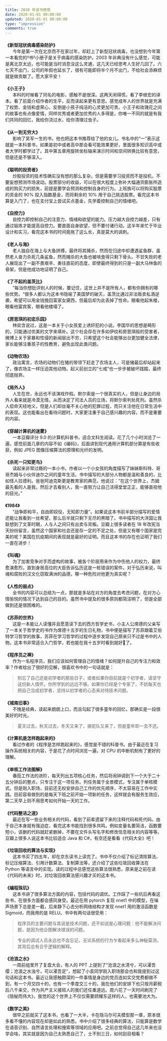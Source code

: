 ```yaml
---
title: 2020 年读书感悟
date: 2020-01-01 00:00:00
updated: 2020-01-01 00:00:00
type: "impression"
comments: true
---
```


<style>
.post-title {
  display: none !important;
}
.posts-expand {
  padding-top: 0px !important;
}
h4{
  margin-bottom: 0px !important;
}
</style>

<h4 id="新型冠状病毒感染防护">《新型冠状病毒感染防护》</h4>&nbsp;&nbsp;&nbsp;&nbsp;&nbsp;&nbsp;今年是第一次在北京而不在家过年，却赶上了新型冠状病毒，也没想到今年第一本看完的<del>“书”</del>小册子是关于病毒的感染防护。2003 年非典没有什么感觉，可能是离北京太远，也可能是当时消息没这么灵通，这几天已经思考人生好几回了。六七天不出门，公司的年假也延长了，很有可能即将半个月不出门，不给社会添麻烦就是做贡献了。愿大家平安！

<h4 id="小王子">《小王子》</h4>&nbsp;&nbsp;&nbsp;&nbsp;&nbsp;&nbsp;本科的时候看了同名的电影，感触不是很深。这两天闲得慌，看了李继宏的译本。看了前面介绍作者的生平，反而读起来更有意思。感觉成年人的世界就是充满了权势、金钱和虚荣心，反倒是小孩子纯洁的心灵更加可贵。小王子和玫瑰花之间的故事也有点像爱情，同样优秀或者更加优秀的人多得是，你唯一不同的就是有我们共同的回忆，我给你浇过水，给你清理过虫子。

<h4 id="从一到无穷大">《从一到无穷大》</h4>&nbsp;&nbsp;&nbsp;&nbsp;&nbsp;&nbsp;影响了吴军一生的书，他也把这本书推荐给了他的女儿。书名中的“一”表示这就是一本科普书，如果是初中或者高中那会看可能效果更好，里面很多知识高中或者大学时都学过了。其中第五章用旋转坐标轴来演示时间和空间转换比较有意思，但是还是不够深入。

<h4 id="聪明的投资者">《聪明的投资者》</h4>&nbsp;&nbsp;&nbsp;&nbsp;&nbsp;&nbsp;炒股投资的技术性确实没有想的那么复杂，但是需要学习投资而不是投机，不要妄想预测市场波动。股票部分的收益，可以在很大程度上弥补大幅通货膨胀所造成的购买力的损失，前提是要学会预测和控制自身的行为。上班族可以将购买股票的资金的 90% 投入指数基金，而将剩余的 10% 用于自己挑选股票。看完这本书算是入门了，也在支付宝上尝试买点基金，先学着控制自己的情绪吧。

<h4 id="自控力">《自控力》</h4>&nbsp;&nbsp;&nbsp;&nbsp;&nbsp;&nbsp;自控力即控制自己的注意力、情绪和欲望的能力。压力越大自控力越差，只有通过锻炼才能提高自控力。要直面自身欲望，但不要付诸行动。这半年来忙于毕业设计和实习，看完这本书的时间竟拖了这么长，真是莫大的讽刺。

<h4 id="老人与海">《老人与海》</h4>&nbsp;&nbsp;&nbsp;&nbsp;&nbsp;&nbsp;老人独自在海上与大鱼拼搏，最终将其捕杀，然而在归途中却遭遇鲨鱼群，虽然老人奋力杀死几条鲨鱼，然而捕杀的大鱼也被啃食得只剩下骨头。不甘失败的老人展现出了一副不畏艰辛、勇往直前的态度，即使最终得到的只是一副大马林鱼的骨架，但是他成功地证明了自己。

<h4 id="了不起的盖茨比">《了不起的盖茨比》</h4>&nbsp;&nbsp;&nbsp;&nbsp;&nbsp;&nbsp;”每当你想批评别人的时候，要记住，这世上并不是所有人，都有你拥有的哪些优势。“很多人都认为这本书隐喻了美国梦的破灭，盖茨比通过非法贩卖私酒逆袭，希望可以用金钱挽回富家女黛西，但最后却为此丢掉了性命。眼看他起朱楼，眼看他宴宾客，眼看他楼塌了。

<h4 id="房思琪的初恋乐园">《房思琪的初恋乐园》</h4>&nbsp;&nbsp;&nbsp;&nbsp;&nbsp;&nbsp;林奕含说过，这是一本关于小女孩爱上诱奸犯的小说。李国华的思想是畸形的，只能通过优美的文字来填补。这个社会存在许多如伊纹和房思琪般的受害者，微博上关于家暴和性侵的新闻层出不穷，只希望这个社会能够出台更加健全法律，家长能够注重孩子的性教育，避免出现此类问题。

<h4 id="动物农场">《动物农场》</h4>&nbsp;&nbsp;&nbsp;&nbsp;&nbsp;&nbsp;政治寓言，农场的动物们在猪的带领下赶走了农场主人，可是猪最后却站起来了，像农场主一样压迫其他动物。起义前创立的“七戒”也一步步被破坏践踏，最终彻底抛弃。

<h4 id="局外人">《局外人》</h4>&nbsp;&nbsp;&nbsp;&nbsp;&nbsp;&nbsp;人生在世，永远也不该演戏作假。默尔索是一个很真实的人，但是让身边的局外人看来就是冷漠无情，从而决定了司法人员的立场，将默尔索判处死刑。虽然杀人偿命天经地义，但是人们却丝毫不关心他的犯罪过程，而只关注他在日常生活中的表现。这也能看出在看待问题时，大家更注重于自己感兴趣的内容，而不是重要的内容。

<h4 id="穿越计算机的迷雾">《穿越计算机的迷雾》</h4>&nbsp;&nbsp;&nbsp;&nbsp;&nbsp;&nbsp;一本豆瓣评分 9.0 的计算机科普书，适合文科生阅读。花了几个小时浏览了一遍，感觉前面几章的内容不如《编码》，后面讲到现代通用计算机部分算是有些收获，例如 JPEG 图像压缩算法的原理和光纤的发明。

<h4 id="杀死一只知更鸟">《杀死一只知更鸟》</h4>&nbsp;&nbsp;&nbsp;&nbsp;&nbsp;&nbsp;读起来非常过瘾的一本小书，作者以一个小女孩的角度描写了妹妹斯科特、哥哥杰姆与小伙伴迪尔之间的童年生活。书中描写的大部分人物都是温和善良的，比如怪人拉德利。爸爸阿迪克斯更是教育家的典范，他说过：“在这个世界上，杰姆最先看的人是我，然后才去看别人，我一直努力让自己活得堂堂正正，能够直视他的目光。”

<h4 id="1984">《1984》</h4>&nbsp;&nbsp;&nbsp;&nbsp;&nbsp;&nbsp;“战争即和平，自由即奴役，无知即力量”。如果说这本书前半部分描写的爱情还能让我看到一丝希望，那么后半就只剩下无尽的黑暗了。书中描写的大洋国让我联想到了文革时期，人与人之间只有出卖与背叛。豆瓣上很多读者在 18 年改宪当天纷纷留言，虽然这个国家和社会还是存一定的不足之处，但是又有哪个国家是完美的呢？美国在抗疫期间的表现就是最好的证明。而且这本书的存在也证明了我们一直在进步！

<h4 id="叫魂">《叫魂》</h4>&nbsp;&nbsp;&nbsp;&nbsp;&nbsp;&nbsp;为了加害竞争对手而虚构的故事，被各个阶层用来作为中伤他人的权力，最终愈演愈烈，直到身居高位的大臣告诉弘历这是一桩错误的案件。对于弘历来说，叫魂和腐败的汉文化窃取满洲的品德，哪一种危险对他更为真实呢？

<h4 id="人性的弱点">《人性的弱点》</h4>&nbsp;&nbsp;&nbsp;&nbsp;&nbsp;&nbsp;全书的内容可以总结为一点，那就是多站在对方的角度去考虑问题，在对方心情愉悦的情况下达到自己的目的。虽然书中提及的很多原则都简洁明了，但是全部做到还是很困难的。

<h4 id="苏菲的世界">《苏菲的世界》</h4>&nbsp;&nbsp;&nbsp;&nbsp;&nbsp;&nbsp;这是一本能让人读懂并且愿意读下去的西方哲学史书，小主人公席德的父亲写了一本关于哲学史的书作为席德十五岁的生日礼物，书中便是描写了苏菲跟着艾伯特学习哲学的故事，苏菲在学习哲学的过程中逐步发现自己原来只不过是书中的人物。这本书非常适合入门哲学，若也能在我十五岁时看到就好了。

<h4 id="程序员之禅">《程序员之禅》</h4>&nbsp;&nbsp;&nbsp;&nbsp;&nbsp;&nbsp;作为一名程序员，我们应该如何管理自己的情绪？如何提升自己的专注力和效率？作者给出了很好的见解，很喜欢书中的一句话就是：

> 别忘了自己还是初学者的那些日子，或者如果你目前就是个初学者，请坚守这份新人情怀。你所学到的远远不够。如果你已经是个专家了，不妨每天也把自己当成初学者，坚持以初学者的心态来对待技术问题。

<h4 id="城南旧事">《城南旧事》</h4>&nbsp;&nbsp;&nbsp;&nbsp;&nbsp;&nbsp;不愧是经典，读起来朗朗上口，而且勾起了很多童年的回忆，那确实是一段很美好的时光。

> 夏天过去，秋天过去，冬天又来了，骆驼队又来了，但是童年却一去不还。

<h4 id="计算机是怎样跑起来的">《计算机是怎样跑起来的》</h4>&nbsp;&nbsp;&nbsp;&nbsp;&nbsp;&nbsp;看过作者的《程序是怎样跑起来的》，感觉是不错的科普书。由于最近在复习操作系统相关的内容，于是花了点时间浏览一遍，对 CPU 的中断机制有了更好的理解。

<h4 id="单核工作法图解">《单核工作法图解》</h4>&nbsp;&nbsp;&nbsp;&nbsp;&nbsp;&nbsp;番茄工作法的进阶，每天列出五项核心任务，然后将闹钟调到下一个大于二十五分钟后的整点，只专注于这一项任务。列任务属于全景模式，专注属于单核模式。但是刚入职场，目前还无权安排自己工作的优先顺序，不太容易在工作中实践。目前容易做到的是每天下班之前开始一项新的任务，这样就会有服务生效应，第二天早上则不用思考如何开始一天的工作。

<h4 id="代码整洁之道">《代码整洁之道》</h4>&nbsp;&nbsp;&nbsp;&nbsp;&nbsp;&nbsp;最近在写一些业务相关的代码，看到了前辈遗留下来的注释代码和死代码。由于自己本身就有强迫症，看完这本书能找到很多共鸣。例如变量名要简洁，函数要短小，该删的代码就赶紧删掉，不要在文件头写名字和修改信息相关的内容等等。豆瓣上很多人说这本书比较适合 Java 和 C#，有空还是看看《代码大全》吧！

<h4 id="垃圾回收的算法与实现">《垃圾回收的算法与实现》</h4>&nbsp;&nbsp;&nbsp;&nbsp;&nbsp;&nbsp;这本书买了四五年，却在京东读书上读完了。书中不仅介绍了标记清除算法、标记压缩算法、引用计数算法、复制算法等，还介绍了这些垃圾回收算法在 Python 等语言中的实现。读的过程中总感觉这些算法很熟悉，原来是之前在读《代码的未来》时，对垃圾回收算法感兴趣才买的这本书。

<h4 id="编程珠玑">《编程珠玑》</h4>&nbsp;&nbsp;&nbsp;&nbsp;&nbsp;&nbsp;这本书讲了很多算法方面的内容，包括代码的调优。工作踩了一些坑后再看这些书，在很多方面都会感同身受。最近在用 pytorch 复现 nnet1 中的模型，在噪声场景下总是差一截，后来静下心去分析网络结构才发现 nnet1 用的激活函数是 Sigmoid，而我用的是 RELU。书中有两句话很受用：

> 程序员的主要问题与其说是技术问题，还不如说是心理问题：他不能解决问题，是因为他企图解决错误的问题。

> 专业的调试人员永远也不会忘记，无论系统的行为乍看起来多么神秘莫测，其背后总有合乎逻辑的解释。

<h4 id="沧浪之水">《沧浪之水》</h4>&nbsp;&nbsp;&nbsp;&nbsp;&nbsp;&nbsp;一周前组里开了复盘大会，有人的 PPT 上提到了“沧浪之水清兮，可以濯吾缨；沧浪之水浊兮，可以濯吾足”，想起了小袁同学刚入职场那会也和我提到过这句话和这本书。最近让我感触颇深的一件事情是身边的党员连如实交党费都做不到，有一个月交四十的，也有一个季度交三十的，我在他们的安排下也只按月薪税后八千来交，作为共产主义接班人的我们还任重道远。周六花了一天时间刷完了《隐秘而伟大》，我觉的这个世界上不仅仅需要顾耀东这样的人，也需要池大为。

<h4 id="数学之美">《数学之美》</h4>&nbsp;&nbsp;&nbsp;&nbsp;&nbsp;&nbsp;很早之前就买了这本书，也看了一大半，卡在隐马尔可夫模型那一章，原本很多看不懂的内容现在却是如此的熟悉。书中介绍了很多经典的算法，只能算是数学在语音识别、自然语言处理和搜索等领域的应用吧。之前总觉得自己这几年来也没学会啥，其实就是因为自己太熟悉自己了，士不别三日，如何刮目相看？